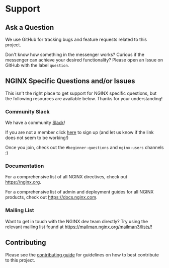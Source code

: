 # Support

## Ask a Question

We use GitHub for tracking bugs and feature requests related to this project.

Don't know how something in the messenger works? Curious if the messenger can achieve your desired functionality? Please open an Issue on GitHub with the label `question`.

## NGINX Specific Questions and/or Issues

This isn't the right place to get support for NGINX specific questions, but the following resources are available below. Thanks for your understanding!

### Community Slack

We have a community [Slack](https://nginxcommunity.slack.com/)!

If you are not a member click [here](https://community.nginx.org/joinslack) to sign up (and let us know if the link does not seem to be working!)

Once you join, check out the `#beginner-questions` and `nginx-users` channels :)

### Documentation

For a comprehensive list of all NGINX directives, check out <https://nginx.org>.

For a comprehensive list of admin and deployment guides for all NGINX products, check out <https://docs.nginx.com>.

### Mailing List

Want to get in touch with the NGINX dev team directly? Try using the relevant mailing list found at <https://mailman.nginx.org/mailman3/lists/>!

## Contributing

Please see the [contributing guide](https://github.com/microservices-march/messenger/blob/main/CONTRIBUTING.md) for guidelines on how to best contribute to this project.

